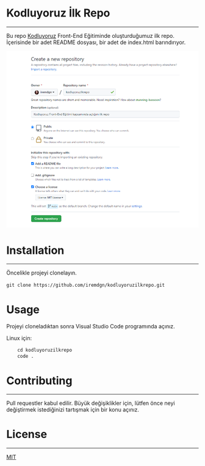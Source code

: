 # Kodluyoruz İlk Repo
--------------------------------------------------------------------------------

Bu repo [Kodluyoruz](https://www.kodluyoruz.org) Front-End Eğitiminde oluşturduğumuz ilk repo. İçerisinde bir adet README dosyası, bir adet de index.html barındırıyor.

![kodluyoruz ilk repo](./kodluyoruzilkrepo.png)

# Installation
----------------------------------------------------------------

Öncelikle projeyi clonelayın. 

` git clone https://github.com/iremdgn/kodluyoruzilkrepo.git `

# Usage 

Projeyi cloneladıktan sonra Visual Studio Code programında açınız.

Linux için:

```
    cd kodluyoruzilkrepo
    code .
```

# Contributing
----------------------------------------------------------------

Pull requestler kabul edilir. Büyük değişiklikler için, lütfen önce neyi değiştirmek istediğinizi tartışmak için bir konu açınız.

# License
--------------------------------------------------------

[MIT](https://choosealicense.com/licenses/mit/)


